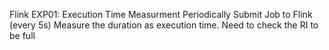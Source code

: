Flink EXP01: Execution Time Measurment
Periodically Submit Job to Flink (every 5s)
Measure the duration as execution time.
Need to check the RI to be full
